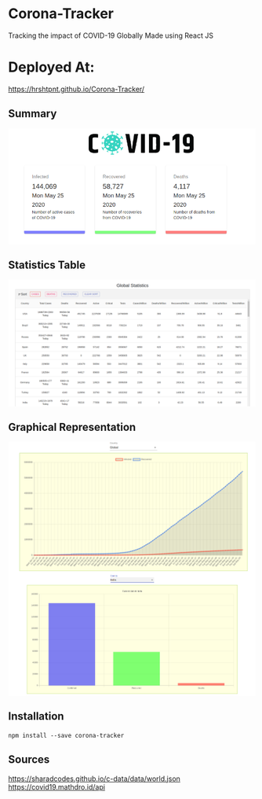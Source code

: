 # Corona-Tracker
Tracking the impact of COVID-19 Globally
Made using React JS

# Deployed At:
https://hrshtpnt.github.io/Corona-Tracker/

## Summary
<img src="https://github.com/hrshtpnt/Corona-Tracker/blob/master/src/images/screenshots/first-section.PNG" align="center" width="800">


## Statistics Table
<img src="https://github.com/hrshtpnt/Corona-Tracker/blob/master/src/images/screenshots/stats.PNG" align="center" width="800">


## Graphical Representation
<img src="https://github.com/hrshtpnt/Corona-Tracker/blob/master/src/images/screenshots/graph1.PNG" align="center" width="800">
<img src="https://github.com/hrshtpnt/Corona-Tracker/blob/master/src/images/screenshots/graph2.PNG" align="center" width="800">


## Installation
```
npm install --save corona-tracker
```

## Sources
https://sharadcodes.github.io/c-data/data/world.json <br>
https://covid19.mathdro.id/api <br>

